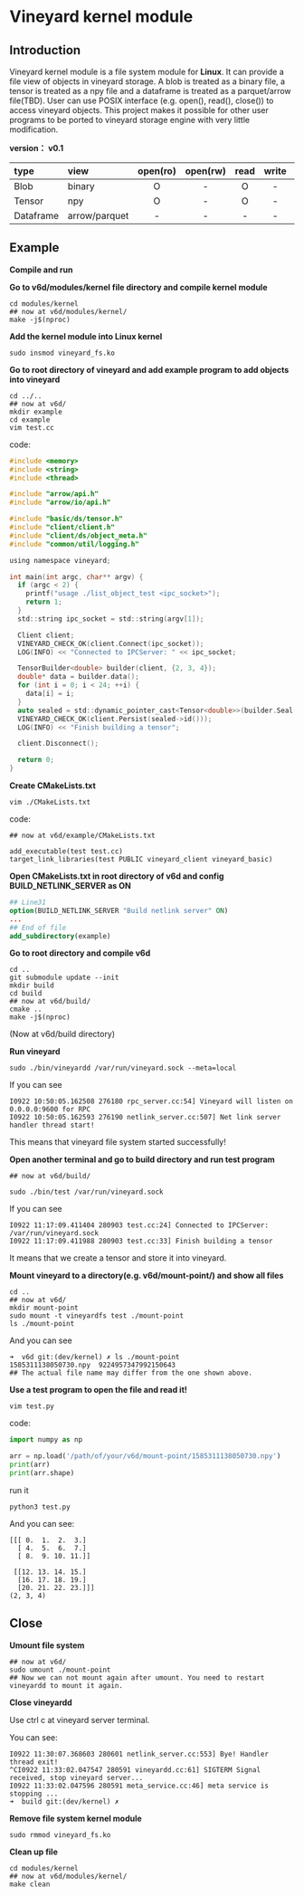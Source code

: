 # Vineyard kernel module
## **Introduction**
Vineyard kernel module is a file system module for **Linux**. It can provide a file view of objects in vineyard storage. A blob is treated as a binary file, a tensor is treated as a npy file and a dataframe is treated as a parquet/arrow file(TBD). User can use POSIX interface (e.g. open(), read(), close()) to access vineyard objects. This project makes it possible for other user programs to be ported to vineyard storage engine with very little modification.

**version： v0.1**

|  type      | view          | open(ro) | open(rw) | read  | write  | fsync |
|  :----     | :----         | :---:    | :---:    | :---: | :---:  | :---: |
| Blob       | binary        | O        | -        | O     | -      | -     |
| Tensor     | npy           | O        | -        | O     | -      | -     |
| Dataframe  | arrow/parquet | -        | -        | -     | -      | -     |

## **Example**

**Compile and run**

**Go to v6d/modules/kernel file directory and compile kernel module**

```shell
cd modules/kernel
## now at v6d/modules/kernel/
make -j$(nproc)
```

**Add the kernel module into Linux kernel**

```shell
sudo insmod vineyard_fs.ko
```

**Go to root directory of vineyard and add example program to add objects into vineyard**
```shell
cd ../..
## now at v6d/
mkdir example
cd example
vim test.cc
```
code:
``` C
#include <memory>
#include <string>
#include <thread>

#include "arrow/api.h"
#include "arrow/io/api.h"

#include "basic/ds/tensor.h"
#include "client/client.h"
#include "client/ds/object_meta.h"
#include "common/util/logging.h"

using namespace vineyard;

int main(int argc, char** argv) {
  if (argc < 2) {
    printf("usage ./list_object_test <ipc_socket>");
    return 1;
  }
  std::string ipc_socket = std::string(argv[1]);

  Client client;
  VINEYARD_CHECK_OK(client.Connect(ipc_socket));
  LOG(INFO) << "Connected to IPCServer: " << ipc_socket;

  TensorBuilder<double> builder(client, {2, 3, 4});
  double* data = builder.data();
  for (int i = 0; i < 24; ++i) {
    data[i] = i;
  }
  auto sealed = std::dynamic_pointer_cast<Tensor<double>>(builder.Seal(client));
  VINEYARD_CHECK_OK(client.Persist(sealed->id()));
  LOG(INFO) << "Finish building a tensor";

  client.Disconnect();

  return 0;
}
```

**Create CMakeLists.txt**

```
vim ./CMakeLists.txt
```

code:

```shell
## now at v6d/example/CMakeLists.txt

add_executable(test test.cc)
target_link_libraries(test PUBLIC vineyard_client vineyard_basic)
```

**Open CMakeLists.txt in root directory of v6d and config BUILD_NETLINK_SERVER as ON**

```Cmake
## Line31
option(BUILD_NETLINK_SERVER "Build netlink server" ON)
...
## End of file
add_subdirectory(example)
```

**Go to root directory and compile v6d**

```shell
cd ..
git submodule update --init
mkdir build
cd build
## now at v6d/build/
cmake ..
make -j$(nproc)
```
(Now at v6d/build directory)

**Run vineyard**

```shell
sudo ./bin/vineyardd /var/run/vineyard.sock --meta=local
```

If you can see

```
I0922 10:50:05.162508 276180 rpc_server.cc:54] Vineyard will listen on 0.0.0.0:9600 for RPC
I0922 10:50:05.162593 276190 netlink_server.cc:507] Net link server handler thread start!
```

This means that vineyard file system started successfully!

**Open another terminal and go to build directory and run test program**

```shell
## now at v6d/build/

sudo ./bin/test /var/run/vineyard.sock
```

If you can see

```
I0922 11:17:09.411404 280903 test.cc:24] Connected to IPCServer: /var/run/vineyard.sock
I0922 11:17:09.411988 280903 test.cc:33] Finish building a tensor
```

It means that we create a tensor and store it into vineyard.

**Mount vineyard to a directory(e.g. v6d/mount-point/) and show all files**

```shell
cd ..
## now at v6d/
mkdir mount-point
sudo mount -t vineyardfs test ./mount-point
ls ./mount-point
```

And you can see

```shell
➜  v6d git:(dev/kernel) ✗ ls ./mount-point 
1585311138050730.npy  9224957347992150643
## The actual file name may differ from the one shown above.
```

**Use a test program to open the file and read it!**

```shell
vim test.py
```

code:
```python
import numpy as np

arr = np.load('/path/of/your/v6d/mount-point/1585311138050730.npy')
print(arr)
print(arr.shape)
```

run it

```shell
python3 test.py
```

And you can see:

```shell
[[[ 0.  1.  2.  3.]
  [ 4.  5.  6.  7.]
  [ 8.  9. 10. 11.]]

 [[12. 13. 14. 15.]
  [16. 17. 18. 19.]
  [20. 21. 22. 23.]]]
(2, 3, 4)
```

## **Close**

**Umount file system**

```shell
## now at v6d/
sudo umount ./mount-point
## Now we can not mount again after umount. You need to restart vineyardd to mount it again.
```

**Close vineyardd**

Use ctrl c at vineyard server terminal.

You can see:
```shell
I0922 11:30:07.368603 280601 netlink_server.cc:553] Bye! Handler thread exit!
^CI0922 11:33:02.047547 280591 vineyardd.cc:61] SIGTERM Signal received, stop vineyard server...
I0922 11:33:02.047596 280591 meta_service.cc:46] meta service is stopping ...
➜  build git:(dev/kernel) ✗
```

**Remove file system kernel module**
```shell
sudo rmmod vineyard_fs.ko
```

**Clean up file**
```shell
cd modules/kernel
## now at v6d/modules/kernel/
make clean
```
